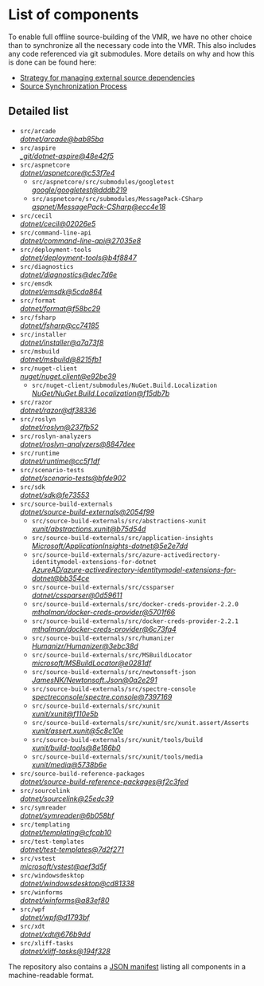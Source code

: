 ﻿# List of components

To enable full offline source-building of the VMR, we have no other choice than to synchronize all the necessary code into the VMR. This also includes any code referenced via git submodules. More details on why and how this is done can be found here:
- [Strategy for managing external source dependencies](src/arcade/Documentation/UnifiedBuild/VMR-Strategy-For-External-Source.md)
- [Source Synchronization Process](src/arcade/Documentation/UnifiedBuild/VMR-Design-And-Operation.md#source-synchronization-process)

## Detailed list

<!-- component list beginning -->
- `src/arcade`  
*[dotnet/arcade@bab85ba](https://github.com/dotnet/arcade/tree/bab85ba4579526962b0dbb0aa4db625c50da8859)*
- `src/aspire`  
*[_git/dotnet-aspire@48e42f5](https://dev.azure.com/dnceng/internal/_git/dotnet-aspire/?version=GC48e42f59d64d84b404e904996a9ed61f2a17a569)*
- `src/aspnetcore`  
*[dotnet/aspnetcore@c53f7e4](https://github.com/dotnet/aspnetcore/tree/c53f7e474ba80124fb9134ebf23d1d626a19b458)*
    - `src/aspnetcore/src/submodules/googletest`  
    *[google/googletest@dddb219](https://github.com/google/googletest/tree/dddb219c3eb96d7f9200f09b0a381f016e6b4562)*
    - `src/aspnetcore/src/submodules/MessagePack-CSharp`  
    *[aspnet/MessagePack-CSharp@ecc4e18](https://github.com/aspnet/MessagePack-CSharp/tree/ecc4e18ad7a0c7db51cd7e3d2997a291ed01444d)*
- `src/cecil`  
*[dotnet/cecil@02026e5](https://github.com/dotnet/cecil/tree/02026e5c1b054958851d2711fefa1b37027cab23)*
- `src/command-line-api`  
*[dotnet/command-line-api@27035e8](https://github.com/dotnet/command-line-api/tree/27035e88527f555a3806ae7d63af7501b41ea5d5)*
- `src/deployment-tools`  
*[dotnet/deployment-tools@b4f8847](https://github.com/dotnet/deployment-tools/tree/b4f8847a36543b3274dc252534d0175de35bd16c)*
- `src/diagnostics`  
*[dotnet/diagnostics@dec7d6e](https://github.com/dotnet/diagnostics/tree/dec7d6e7a27cc6a46bad117800b7002a6f4c2f20)*
- `src/emsdk`  
*[dotnet/emsdk@5cda864](https://github.com/dotnet/emsdk/tree/5cda86493ac07dce11dcb04323d2b57eecff00b7)*
- `src/format`  
*[dotnet/format@f58bc29](https://github.com/dotnet/format/tree/f58bc29a159f43a71e6ac21fd2734f5d10807a72)*
- `src/fsharp`  
*[dotnet/fsharp@cc74185](https://github.com/dotnet/fsharp/tree/cc741852156e5f048e4e046061fa36477f8b92fb)*
- `src/installer`  
*[dotnet/installer@a7a73f8](https://github.com/dotnet/installer/tree/a7a73f8f2548bcd3ae505ffe39375f07552ce5e5)*
- `src/msbuild`  
*[dotnet/msbuild@8215fb1](https://github.com/dotnet/msbuild/tree/8215fb194d24cba1971476188ad97e5498fd2dfb)*
- `src/nuget-client`  
*[nuget/nuget.client@e92be39](https://github.com/nuget/nuget.client/tree/e92be3915309e687044768de38933ac5fc4cb40c)*
    - `src/nuget-client/submodules/NuGet.Build.Localization`  
    *[NuGet/NuGet.Build.Localization@f15db7b](https://github.com/NuGet/NuGet.Build.Localization/tree/f15db7b7c6f5affbea268632ef8333d2687c8031)*
- `src/razor`  
*[dotnet/razor@df38336](https://github.com/dotnet/razor/tree/df383360c34ada8889fdf18dc36d245f2938db66)*
- `src/roslyn`  
*[dotnet/roslyn@237fb52](https://github.com/dotnet/roslyn/tree/237fb52c683601ed639f1fdeaf38ceef0c768fbc)*
- `src/roslyn-analyzers`  
*[dotnet/roslyn-analyzers@8847dee](https://github.com/dotnet/roslyn-analyzers/tree/8847dee338fe9af77ada479a9c03cd1c08f7c1a9)*
- `src/runtime`  
*[dotnet/runtime@cc5f1df](https://github.com/dotnet/runtime/tree/cc5f1df48e5e39a6fa5ab94ca4664aac3cc36898)*
- `src/scenario-tests`  
*[dotnet/scenario-tests@bfde902](https://github.com/dotnet/scenario-tests/tree/bfde902a10d7b672f4fc7e844198ede405dbb9c6)*
- `src/sdk`  
*[dotnet/sdk@fe73553](https://github.com/dotnet/sdk/tree/fe735538bf01d05a2d3e11f1ee4bb6a372bc8343)*
- `src/source-build-externals`  
*[dotnet/source-build-externals@2054f99](https://github.com/dotnet/source-build-externals/tree/2054f99a5685034a4ea4755b3cc2984fb2a5e4a8)*
    - `src/source-build-externals/src/abstractions-xunit`  
    *[xunit/abstractions.xunit@b75d54d](https://github.com/xunit/abstractions.xunit/tree/b75d54d73b141709f805c2001b16f3dd4d71539d)*
    - `src/source-build-externals/src/application-insights`  
    *[Microsoft/ApplicationInsights-dotnet@5e2e7dd](https://github.com/Microsoft/ApplicationInsights-dotnet/tree/5e2e7ddda961ec0e16a75b1ae0a37f6a13c777f5)*
    - `src/source-build-externals/src/azure-activedirectory-identitymodel-extensions-for-dotnet`  
    *[AzureAD/azure-activedirectory-identitymodel-extensions-for-dotnet@bb354ce](https://github.com/AzureAD/azure-activedirectory-identitymodel-extensions-for-dotnet/tree/bb354ceabed19189245e075abb864f327b6c14ad)*
    - `src/source-build-externals/src/cssparser`  
    *[dotnet/cssparser@0d59611](https://github.com/dotnet/cssparser/tree/0d59611784841735a7778a67aa6e9d8d000c861f)*
    - `src/source-build-externals/src/docker-creds-provider-2.2.0`  
    *[mthalman/docker-creds-provider@5701f66](https://github.com/mthalman/docker-creds-provider/tree/5701f6667c1fbd805684857baaa860383bbdfed7)*
    - `src/source-build-externals/src/docker-creds-provider-2.2.1`  
    *[mthalman/docker-creds-provider@6c73fa4](https://github.com/mthalman/docker-creds-provider/tree/6c73fa4784795ae07f49305a057abf5c473d2adb)*
    - `src/source-build-externals/src/humanizer`  
    *[Humanizr/Humanizer@3ebc38d](https://github.com/Humanizr/Humanizer/tree/3ebc38de585fc641a04b0e78ed69468453b0f8a1)*
    - `src/source-build-externals/src/MSBuildLocator`  
    *[microsoft/MSBuildLocator@e0281df](https://github.com/microsoft/MSBuildLocator/tree/e0281df33274ac3c3e22acc9b07dcb4b31d57dc0)*
    - `src/source-build-externals/src/newtonsoft-json`  
    *[JamesNK/Newtonsoft.Json@0a2e291](https://github.com/JamesNK/Newtonsoft.Json/tree/0a2e291c0d9c0c7675d445703e51750363a549ef)*
    - `src/source-build-externals/src/spectre-console`  
    *[spectreconsole/spectre.console@7397169](https://github.com/spectreconsole/spectre.console/tree/7397169a2757dc3657598bdea4ac222c0f283425)*
    - `src/source-build-externals/src/xunit`  
    *[xunit/xunit@f110e5b](https://github.com/xunit/xunit/tree/f110e5bee5dfd4c08339587c9c3df9292fcb597c)*
    - `src/source-build-externals/src/xunit/src/xunit.assert/Asserts`  
    *[xunit/assert.xunit@5c8c10e](https://github.com/xunit/assert.xunit/tree/5c8c10e085eb42f39f2fe0b40c94bf56649eb0a4)*
    - `src/source-build-externals/src/xunit/tools/build`  
    *[xunit/build-tools@8e186b0](https://github.com/xunit/build-tools/tree/8e186b0f8e398796e75453f3f18952b06d29fdfd)*
    - `src/source-build-externals/src/xunit/tools/media`  
    *[xunit/media@5738b6e](https://github.com/xunit/media/tree/5738b6e86f08e0389c4392b939c20e3eca2d9822)*
- `src/source-build-reference-packages`  
*[dotnet/source-build-reference-packages@f2c3fed](https://github.com/dotnet/source-build-reference-packages/tree/f2c3fed62861b918dfe300f01b497551813a56df)*
- `src/sourcelink`  
*[dotnet/sourcelink@25edc39](https://github.com/dotnet/sourcelink/tree/25edc3950d2ee5303ba1bad6583c1514b005c5f5)*
- `src/symreader`  
*[dotnet/symreader@6b058bf](https://github.com/dotnet/symreader/tree/6b058bf0b8942460db4f0ef953e8a0e44db0474c)*
- `src/templating`  
*[dotnet/templating@cfcab10](https://github.com/dotnet/templating/tree/cfcab1045341753b3bf5b00d5f664b7ed0f60805)*
- `src/test-templates`  
*[dotnet/test-templates@7d2f271](https://github.com/dotnet/test-templates/tree/7d2f2719628e6744f3172a2d48e0d1f600b360c0)*
- `src/vstest`  
*[microsoft/vstest@aef3d5f](https://github.com/microsoft/vstest/tree/aef3d5fbe837aef3f7cc54bba375b744db9ed8e6)*
- `src/windowsdesktop`  
*[dotnet/windowsdesktop@cd81338](https://github.com/dotnet/windowsdesktop/tree/cd813382efc14c011d79679a654d77f5743d7769)*
- `src/winforms`  
*[dotnet/winforms@a83ef80](https://github.com/dotnet/winforms/tree/a83ef804bdc6fde593302ea0628c04171b2afac9)*
- `src/wpf`  
*[dotnet/wpf@d1793bf](https://github.com/dotnet/wpf/tree/d1793bf46d221789df9bf3bcde00cba11690c868)*
- `src/xdt`  
*[dotnet/xdt@676b9dd](https://github.com/dotnet/xdt/tree/676b9ddede4b3843bb41af274343e7eebd79169a)*
- `src/xliff-tasks`  
*[dotnet/xliff-tasks@194f328](https://github.com/dotnet/xliff-tasks/tree/194f32828726c3f1f63f79f3dc09b9e99c157b11)*
<!-- component list end -->

The repository also contains a [JSON manifest](https://github.com/dotnet/dotnet/blob/main/src/source-manifest.json) listing all components in a machine-readable format.
